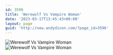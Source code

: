 ```yaml
---
id: 3596
title: 'Werewolf Vs Vampire Woman'
date: '2023-03-17T13:45:43+00:00'
layout: page
guid: 'http://new.andydixon.com/?page_id=3596'
---
```


![Werewolf Vs Vampire Woman](https://i0.wp.com/assets.g8x2.ldn.idrivee2-23.com/posters/Werewolf%20Vs%20Vampire%20Woman%2001.jpg?w=1200&ssl=1 "Werewolf Vs Vampire Woman")  
![Werewolf Vs Vampire Woman](https://i0.wp.com/assets.g8x2.ldn.idrivee2-23.com/posters/Werewolf%20Vs%20Vampire%20Woman%2002.jpg?w=1200&ssl=1 "Werewolf Vs Vampire Woman")